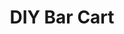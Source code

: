 ---
layout: page
title: DIY Bar Cart
description: Coming soon
redirect: https://jenwoodhouse.com/rustic-industrial-bar-cart/
importance: 1
category: Fun
---